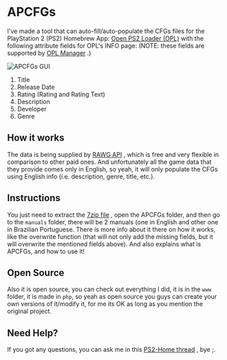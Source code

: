 # APCFGs
I've made a tool that can auto-fill/auto-populate the CFGs files for the PlayStation 2 (PS2) Homebrew App: [Open PS2 Loader (OPL)](http://www.ps2-home.com/forum/viewtopic.php?f=83&t=3) with the following attribute fields for OPL's INFO page:
(NOTE: these fields are supported by [OPL Manager](http://www.ps2-home.com/forum/viewtopic.php?f=13&t=189) .)

![APCFGs GUI](http://www.ps2-home.com/images/tutorials/APCFGs/how_ft0.png)

1. Title
2. Release Date
3. Rating (Rating and Rating Text)
4. Description
5. Developer
6. Genre

## How it works
The data is being supplied by [RAWG API](https://rawg.io/apidocs) , which is free and very flexible in comparison to other paid ones. And unfortunately all the game data that they provide comes only in English, so yeah, it will only populate the CFGs using English info (i.e. description, genre, title, etc.).

## Instructions
You just need to extract the [7zip file](https://www.7-zip.org/) , open the APCFGs folder, and then go to the `manuals` folder, there will be 2 manuals (one in English and other one in Brazilian Portuguese.  There is more info about it there on how it works, like the overwrite function (that will not only add the missing fields, but it will overwrite the mentioned fields above).  And also explains what is APCFGs, and how to use it!

## Open Source
Also it is open source, you can check out everything I did, it is in the `www` folder, it is made in `php`, so yeah as open source you guys can create your own versions of it/modify it, for me its OK as long as you mention the original project.

## Need Help?
If you got any questions, you can ask me in this [PS2-Home thread](http://www.ps2-home.com/forum/viewtopic.php?t=7964) , bye ;.  
